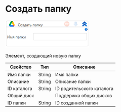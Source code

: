 # Создать папку

![](../../../../resources/activities/extra/labvs/googledrive/image-594.png)

Элемент, создающий новую папку

| Свойство    | Тип    | Описание                  |
| ----------- | ------ | ------------------------- |
| Имя папки   | String | Имя папки                 |
| Описание    | String | Описание папки            |
| ID каталога | String | ID родительского каталога |
| Общий диск  |        | Поддержка общих дисков    |
| ID папки    | String | ID созданной папки        |
